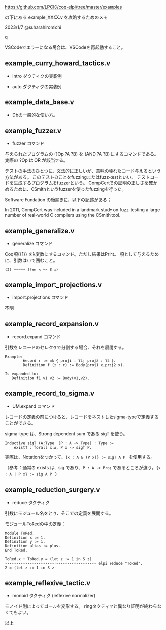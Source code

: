https://github.com/LPCIC/coq-elpi/tree/master/examples

の下にある example_XXXX.v を攻略するためのメモ


2023/1/7 @suharahiromichi

q


VSCodeでエラーになる場合は、VSCodeを再起動すること。

##  example_curry_howard_tactics.v

- intro ダクティクの実装例

- auto ダクティクの実装例


##  example_data_base.v

- Dbの一般的な使い方。


##  example_fuzzer.v

- fuzzer コマンド

与えられたプログラムの (?Op ?A ?B) を (AND ?A ?B) にするコマンドである。
実際の ?Op は OR が該当する。

テストの手法のひとつに、文法的に正しいが、意味の壊れたコード与えるという方法がある。
このテストのことをfuzzingまたはfuzz-testといい、
テストコードを生成するプログラムをfuzzerという。
CompCertでの証明の正しさを確かめるために、CSmithというfuzzerを使ったfuzzingを行った。

Software Fundation の後書きに、以下の記述がある；

In 2011, CompCert was included in a landmark study on fuzz-testing a
large number of real-world C compilers using the CSmith tool.


##  example_generalize.v

- generalize コマンド

Coq項{{1}} をλ変数にするコマンド。ただし結果はPrint。
項として与えるために、引数は``()``で囲むこと。

``(2) ====> (fun x => S x)``


##  example_import_projections.v

- import.projections コマンド

不明


##  example_record_expansion.v

- record.expand コマンド

引数をレコードのセレクタで分割する場合、それを展開する。

```
Example:
        Record r := mk { proj1 : T1; proj2 : T2 }.
        Definition f (x : r) := Body(proj1 x,proj2 x).

Is expanded to:
   Definition f1 v1 v2 := Body(v1,v2).
```

##  example_record_to_sigma.v

- UM.expand コマンド

レコードの定義の前につけると、レコードをネストしたsigma-typeで定義することができる。

sigma-type は、Strong dependent sum である sigT を使う。

```
Inductive sigT (A:Type) (P : A -> Type) : Type :=
    existT : forall x:A, P x -> sigT P.
```

実際は、Notationをつかって、``{x : A & (P x)} := sigT A P `` を使用する。


（参考：通常の exists は、sig であり、``P : A -> Prop`` であるところが違う。``{x : A | P x} := sig A P `` ）


##  example_reduction_surgery.v

- reduce タクティク

引数にモジュール名をとり、そこでの定義を展開する。

モジュールToRedの中の定義：

```
Module ToRed.
Definition x := 1.
Definition y := 1.
Definition alias := plus.
End ToRed.
```

```
ToRed.x + ToRed.y = (let z := 1 in S z)
----------------------------------------- elpi reduce "ToRed".
2 = (let z := 1 in S z)
```

## example_reflexive_tactic.v

- monoid タクティク (reflexive normalizer)

モノイド則によってゴールを変形する。
ringタクティクと異なり証明が終わらなくてもよい。


以上
